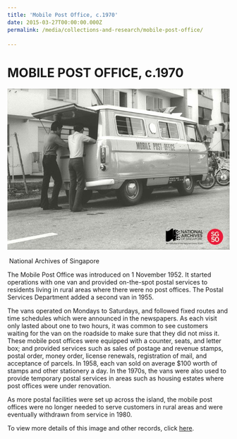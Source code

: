 ```yaml
---
title: 'Mobile Post Office, c.1970'
date: 2015-03-27T00:00:00.000Z
permalink: /media/collections-and-research/mobile-post-office/

---
```



<iframe id="pxcelframe" src="//t.sharethis.com/a/t_.htm?ver=0.345.16984&amp;cid=c010#rnd=1577952027132&amp;cid=c010&amp;dmn=www.nas.gov.sg&amp;tt=t.dhj&amp;dhjLcy=61&amp;lbl=pxcel&amp;flbl=pxcel&amp;ll=d&amp;ver=0.345.16984&amp;ell=d&amp;cck=__stid&amp;pn=%2Fblogs%2Farchivistpick%2Fmobile-post-office%2F&amp;qs=na&amp;rdn=www.nas.gov.sg&amp;rpn=%2Fblogs%2Farchivistpick%2F2015%2F03%2F&amp;rqs=na&amp;cc=SG&amp;cont=AS&amp;ipaddr=" style="display: none;"></iframe>

# MOBILE POST OFFICE, c.1970

![National Archives of Singapore](/images/blogs/2015-03-27-l.jpg)

​																National Archives of Singapore

The Mobile Post Office was introduced on 1 November 1952. It started operations with one van and provided on-the-spot postal services to residents living in rural areas where there were no post offices. The Postal Services Department added a second van in 1955.

The vans operated on Mondays to Saturdays, and followed fixed routes and time schedules which were announced in the newspapers. As each visit only lasted about one to two hours, it was common to see customers waiting for the van on the roadside to make sure that they did not miss it. These mobile post offices were equipped with a counter, seats, and letter box; and provided services such as sales of postage and revenue stamps, postal order, money order, license renewals, registration of mail, and acceptance of parcels. In 1958, each van sold on average $100 worth of stamps and other stationery a day. In the 1970s, the vans were also used to provide temporary postal services in areas such as housing estates where post offices were under renovation.

As more postal facilities were set up across the island, the mobile post offices were no longer needed to serve customers in rural areas and were eventually withdrawn from service in 1980.

To view more details of this image and other records, click [here](http://www.nas.gov.sg/archivesonline/photographs/record-details/d0fc0d97-1161-11e3-83d5-0050568939ad).